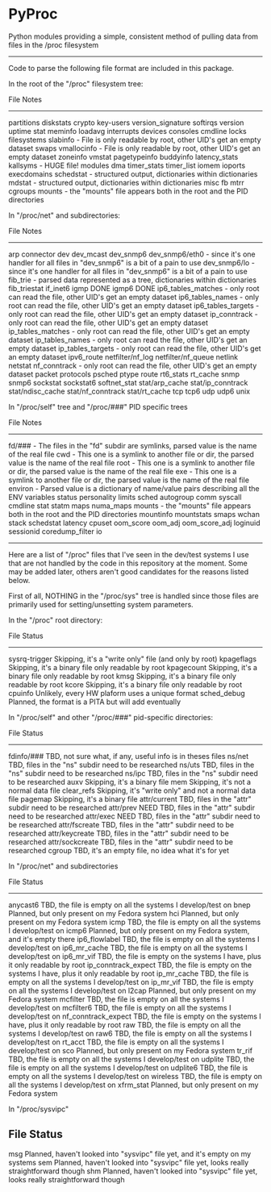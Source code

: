 PyProc
======

Python modules providing a simple, consistent method of pulling data from
files in the /proc filesystem

----------

Code to parse the following file format are included in this package.


In the root of the "/proc" filesystem tree:

File Notes
---- ----
partitions 
diskstats 
crypto 
key-users 
version_signature 
softirqs 
version 
uptime 
stat 
meminfo 
loadavg 
interrupts 
devices 
consoles 
cmdline 
locks 
filesystems 
slabinfo - File is only readable by root, other UID's get an empty dataset
swaps 
vmallocinfo - File is only readable by root, other UID's get an empty dataset
zoneinfo 
vmstat 
pagetypeinfo 
buddyinfo 
latency_stats 
kallsyms - HUGE file!
modules 
dma 
timer_stats 
timer_list 
iomem 
ioports 
execdomains 
schedstat - structured output, dictionaries within dictionaries
mdstat - structured output, dictionaries within dictionaries
misc 
fb 
mtrr 
cgroups 
mounts - the "mounts" file appears both in the root and the PID directories



In "/proc/net" and subdirectories:

File Notes
---- ----
arp 
connector 
dev 
dev_mcast 
dev_snmp6 
dev_snmp6/eth0 - since it's one handler for all files in "dev_snmp6" is a bit of a pain to use
dev_snmp6/lo - since it's one handler for all files in "dev_snmp6" is a bit of a pain to use
fib_trie - parsed data represented as a tree, dictionaries within dictionaries
fib_triestat 
if_inet6 
igmp DONE 
igmp6 DONE 
ip6_tables_matches - only root can read the file, other UID's get an empty dataset
ip6_tables_names - only root can read the file, other UID's get an empty dataset
ip6_tables_targets - only root can read the file, other UID's get an empty dataset
ip_conntrack - only root can read the file, other UID's get an empty dataset
ip_tables_matches - only root can read the file, other UID's get an empty dataset
ip_tables_names - only root can read the file, other UID's get an empty dataset
ip_tables_targets - only root can read the file, other UID's get an empty dataset
ipv6_route 
netfilter/nf_log 
netfilter/nf_queue 
netlink 
netstat 
nf_conntrack - only root can read the file, other UID's get an empty dataset
packet 
protocols 
psched 
ptype 
route 
rt6_stats 
rt_cache 
snmp 
snmp6 
sockstat 
sockstat6 
softnet_stat 
stat/arp_cache 
stat/ip_conntrack 
stat/ndisc_cache 
stat/nf_conntrack 
stat/rt_cache 
tcp 
tcp6 
udp
udp6 
unix 



In "/proc/self" tree and "/proc/###" PID specific trees

File Notes
---- ----
fd/### - The files in the "fd" subdir are symlinks, parsed value is the name of the real file
cwd - This one is a symlink to another file or dir, the parsed value is the name of the real file
root - This one is a symlink to another file or dir, the parsed value is the name of the real file
exe - This one is a symlink to another file or dir, the parsed value is the name of the real file
environ - Parsed value is a dictionary of name/value pairs describing all the ENV variables
status 
personality 
limits 
sched 
autogroup 
comm 
syscall 
cmdline 
stat 
statm 
maps 
numa_maps 
mounts - the "mounts" file appears both in the root and the PID directories
mountinfo 
mountstats 
smaps 
wchan 
stack 
schedstat 
latency 
cpuset 
oom_score 
oom_adj 
oom_score_adj 
loginuid 
sessionid 
coredump_filter 
io 




----------

Here are a list of "/proc" files that I've seen in the dev/test systems I use
that are not handled by the code in this repository at the moment.  Some may
be added later, others aren't good candidates for the reasons listed below.


First of all, NOTHING in the "/proc/sys" tree is handled since those files are
primarily used for setting/unsetting system parameters.



In the "/proc" root directory:

File Status
---- ----
sysrq-trigger Skipping, it's a "write only" file (and only by root)
kpageflags    Skipping, it's a binary file only readable by root
kpagecount    Skipping, it's a binary file only readable by root
kmsg          Skipping, it's a binary file only readable by root
kcore         Skipping, it's a binary file only readable by root
cpuinfo       Unlikely, every HW plaform uses a unique format
sched_debug   Planned, the format is a PITA but will add eventually



In "/proc/self" and other "/proc/###" pid-specific directories:

File Status
---- ----
fdinfo/###      TBD, not sure what, if any, useful info is in theses files
ns/net          TBD, files in the "ns" subdir need to be researched
ns/uts          TBD, files in the "ns" subdir need to be researched
ns/ipc          TBD, files in the "ns" subdir need to be researched
auxv            Skipping, it's a binary file
mem             Skipping, it's not a normal data file
clear_refs      Skipping, it's "write only" and not a normal data file
pagemap         Skipping, it's a binary file
attr/current    TBD, files in the "attr" subdir need to be researched
attr/prev NEED  TBD, files in the "attr" subdir need to be researched
attr/exec NEED  TBD, files in the "attr" subdir need to be researched
attr/fscreate   TBD, files in the "attr" subdir need to be researched
attr/keycreate  TBD, files in the "attr" subdir need to be researched
attr/sockcreate TBD, files in the "attr" subdir need to be researched
cgroup          TBD, it's an empty file, no idea what it's for yet



In "/proc/net" and subdirectories

File Status
---- ----
anycast6            TBD, the file is empty on all the systems I develop/test on
bnep                Planned, but only present on my Fedora system
hci                 Planned, but only present on my Fedora system
icmp                TBD, the file is empty on all the systems I develop/test on
icmp6               Planned, but only present on my Fedora system, and it's empty there
ip6_flowlabel       TBD, the file is empty on all the systems I develop/test on
ip6_mr_cache        TBD, the file is empty on all the systems I develop/test on
ip6_mr_vif          TBD, the file is empty on the systems I have, plus it only readable by root
ip_conntrack_expect TBD, the file is empty on the systems I have, plus it only readable by root
ip_mr_cache         TBD, the file is empty on all the systems I develop/test on
ip_mr_vif           TBD, the file is empty on all the systems I develop/test on
l2cap               Planned, but only present on my Fedora system
mcfilter            TBD, the file is empty on all the systems I develop/test on
mcfilter6           TBD, the file is empty on all the systems I develop/test on
nf_conntrack_expect TBD, the file is empty on the systems I have, plus it only readable by root
raw                 TBD, the file is empty on all the systems I develop/test on
raw6                TBD, the file is empty on all the systems I develop/test on
rt_acct             TBD, the file is empty on all the systems I develop/test on
sco                 Planned, but only present on my Fedora system
tr_rif              TBD, the file is empty on all the systems I develop/test on
udplite             TBD, the file is empty on all the systems I develop/test on
udplite6            TBD, the file is empty on all the systems I develop/test on
wireless            TBD, the file is empty on all the systems I develop/test on
xfrm_stat           Planned, but only present on my Fedora system


In "/proc/sysvipc"

File Status
----
msg Planned, haven't looked into "sysvipc" file yet, and it's empty on my systems
sem Planned, haven't looked into "sysvipc" file yet, looks really straightforward though
shm Planned, haven't looked into "sysvipc" file yet, looks really straightforward though
